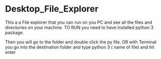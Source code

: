 # Desktop_File_Explorer

This a a File explorer that you can run on you PC and see all the files and directories on your machine.
TO RUN you need to have installed python 3 package.

Then you will go to the folder and double click the py file.
OR with Terminal you go into the destination folder and type python 3 ( name of file) and hit enter
